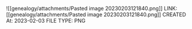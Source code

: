 ![[genealogy/attachments/Pasted image 20230203121840.png]]
LINK: [[genealogy/attachments/Pasted image 20230203121840.png]]
CREATED At: 2023-02-03
FILE TYPE: PNG
